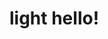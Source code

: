 <doctype html>
<html>
  <head>
    <title>测试网页</title>
  </head>
  <body>
    <h1>light hello!</h1>
  </body>
</html>
